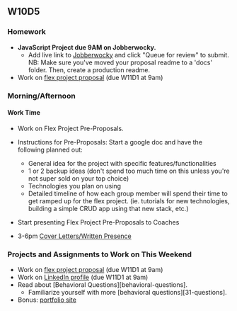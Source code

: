 ## W10D5
### Homework
* **JavaScript Project due 9AM on Jobberwocky.**
  * Add live link to [Jobberwocky][Jobberwocky] and click "Queue for review" to submit. NB: Make sure you've moved your proposal readme to a 'docs' folder. Then, create a production readme.
* Work on [flex project proposal][flex-sample-proposal] (due W11D1 at 9am)

### Morning/Afternoon

#### Work Time
* Work on Flex Project Pre-Proposals.
 * Instructions for Pre-Proposals: Start a google doc and have the following planned out:
   * General idea for the project with specific features/functionalities 
   * 1 or 2 backup ideas (don't spend too much time on this unless you're not super sold on your top choice)
   * Technologies you plan on using
   * Detailed timeline of how each group member will spend their time to get ramped up for the flex project. (ie. tutorials for new technologies, building a simple CRUD app using that new stack, etc.)
* Start presenting Flex Project Pre-Proposals to Coaches

* 3-6pm [Cover Letters/Written Presence][cover-letter]

### Projects and Assignments to Work on This Weekend
* Work on [flex project proposal][flex-sample-proposal] (due W11D1 at 9am)
* Work on [LinkedIn profile][linkedin] (due W11D1 at 9am)
* Read about [Behavioral Questions][behavioral-questions].
  * Familiarize yourself with more [behavioral questions][31-questions].
* Bonus: [portfolio site][portfolio]

<!-- LINKS -->
<!-- Job Search Projects -->

[portfolio]: ../application-materials/portfolio/portfolio.md
[peer-review-instructions]: ../meta/app-academy/peer-reviews.md
<!-- Internal Resources -->
[Jobberwocky]: http://progress.appacademy.io/jobberwocky

[resume]: https://github.com/appacademy/sf-job-search-curriculum/blob/master/application-materials/resume/resume.md
[linkedin]: https://github.com/appacademy/sf-job-search-curriculum/blob/master/application-materials/linkedin/linkedin.md
[cover-letter]: ../application-materials/cover-letter/cover-letter.md

[flex-project]: ../projects/flex-project/flex-project.md
[flex-sample-proposal]: https://github.com/appacademy/sf-job-search-curriculum/blob/master/projects/flex-project/flex-sample-proposal2/README.md
